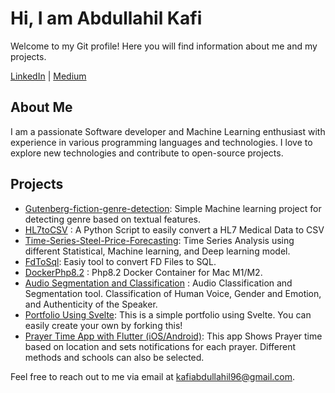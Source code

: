 # Hi, I am Abdullahil Kafi

Welcome to my Git profile! Here you will find information about me and my projects.


[LinkedIn](https://www.linkedin.com/in/abdullahil-kafi120/) | [Medium](https://kafi350.medium.com/)

## About Me

I am a passionate Software developer and Machine Learning enthusiast with experience in various programming languages and technologies. I love to explore new technologies and contribute to open-source projects.

## Projects

- [Gutenberg-fiction-genre-detection](https://github.com/kafi350/Gutenberg-fiction-genre-detection): Simple Machine learning project for detecting genre based on textual features. 
- [HL7toCSV](https://github.com/kafi350/HL7toCSV) : A Python Script to easily convert a HL7 Medical Data to CSV
- [Time-Series-Steel-Price-Forecasting](https://github.com/kafi350/Time-Series-Steel-Price-Forecasting): Time Series Analysis using different Statistical, Machine learning, and Deep learning model.
- [FdToSql](https://github.com/kafi350/FdToSql): Easiy tool to convert FD Files to SQL.
- [DockerPhp8.2](https://github.com/kafi350/DockerPhp8.2) : Php8.2 Docker Container for Mac M1/M2.
- [Audio Segmentation and Classification](https://github.com/kafi350/audioAnalysis) : Audio Classification and Segmentation tool. Classification of Human Voice, Gender and Emotion, and Authenticity of the Speaker.
- [Portfolio Using Svelte](https://github.com/kafi350/portfolio-svelte): This is a simple portfolio using Svelte. You can easily create your own by forking this!
- [Prayer Time App with Flutter (iOS/Android)](https://github.com/kafi350/pray_app): This app Shows Prayer time based on location and sets notifications for each prayer. Different methods and schools can also be selected.


Feel free to reach out to me via email at [kafiabdullahil96@gmail.com](mailto:kafiabdullahil96@gmail.com).

